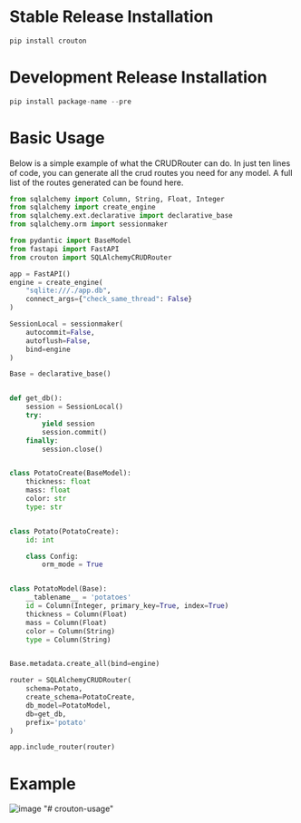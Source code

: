 # Stable Release Installation
```python
pip install crouton
```

# Development Release Installation
```python
pip install package-name --pre
```

# Basic Usage
Below is a simple example of what the CRUDRouter can do. In just ten lines of code, you can generate all the crud routes you need for any model. A full list of the routes generated can be found here.
```python
from sqlalchemy import Column, String, Float, Integer
from sqlalchemy import create_engine
from sqlalchemy.ext.declarative import declarative_base
from sqlalchemy.orm import sessionmaker

from pydantic import BaseModel
from fastapi import FastAPI
from crouton import SQLAlchemyCRUDRouter

app = FastAPI()
engine = create_engine(
    "sqlite:///./app.db",
    connect_args={"check_same_thread": False}
)

SessionLocal = sessionmaker(
    autocommit=False,
    autoflush=False,
    bind=engine
)

Base = declarative_base()


def get_db():
    session = SessionLocal()
    try:
        yield session
        session.commit()
    finally:
        session.close()


class PotatoCreate(BaseModel):
    thickness: float
    mass: float
    color: str
    type: str


class Potato(PotatoCreate):
    id: int

    class Config:
        orm_mode = True


class PotatoModel(Base):
    __tablename__ = 'potatoes'
    id = Column(Integer, primary_key=True, index=True)
    thickness = Column(Float)
    mass = Column(Float)
    color = Column(String)
    type = Column(String)


Base.metadata.create_all(bind=engine)

router = SQLAlchemyCRUDRouter(
    schema=Potato,
    create_schema=PotatoCreate,
    db_model=PotatoModel,
    db=get_db,
    prefix='potato'
)

app.include_router(router)

```

# Example
![image](https://github.com/user-attachments/assets/22e6ce3a-6eb1-4a80-a37f-93fef545b49e)
"# crouton-usage" 
